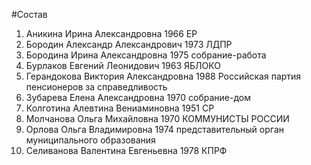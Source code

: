 #Состав
1. Аникина Ирина Александровна 1966 ЕР
2. Бородин Александр Александрович 1973 ЛДПР
3. Бородина Ирина Александровна 1975 собрание-работа
4. Бурлаков Евгений Леонидович 1963 ЯБЛОКО
5. Герандокова Виктория Александровна 1988 Российская партия пенсионеров за справедливость
6. Зубарева Елена Александровна 1970 собрание-дом
7. Колготина Алевтина Вениаминовна 1951 СР
8. Молчанова Ольга Михайловна 1970 КОММУНИСТЫ РОССИИ
9. Орлова Ольга Владимировна 1974 представительный орган муниципального образования
10. Селиванова Валентина Евгеньевна 1978 КПРФ
